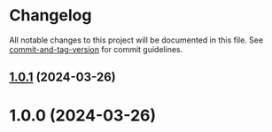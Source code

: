 # Changelog

All notable changes to this project will be documented in this file. See [commit-and-tag-version](https://github.com/absolute-version/commit-and-tag-version) for commit guidelines.

## [1.0.1](https://github.com/dmnsgn/value-inspector/compare/v1.0.0...v1.0.1) (2024-03-26)



# 1.0.0 (2024-03-26)
